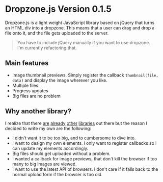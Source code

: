 # Dropzone.js Version 0.1.5

Dropzone.js is a light weight JavaScript library based on jQuery that turns an HTML div into a dropzone. This means that a user can drag and drop a file onto it, and the file gets uploaded to the server.

> You have to include jQuery manually if you want to use dropzone.  
> I'm currently refactoring that.

## Main features

- Image thumbnail previews. Simply register the callback `thumbnail(file, data)` and display the image wherever you like.
- Multiple files
- Progress updates
- Big files are no problem

## Why another library?

I realize that there [are](http://valums.com/ajax-upload/) [already](http://tutorialzine.com/2011/09/html5-file-upload-jquery-php/) [other](http://code.google.com/p/html5uploader/) [libraries](http://blueimp.github.com/jQuery-File-Upload/) out there but the reason I decided to write my own are the following:

- I didn't want it to be too big, and to cumbersome to dive into.
- I want to design my own elements. I only want to register callbacks so I can update my elements accordingly.
- Big files should get uploaded without a problem.
- I wanted a callback for image previews, that don't kill the browser if too many to big images are viewed.
- I want to use the latest API of browsers. I don't care if it falls back to the normal upload form if the browser is too old.
